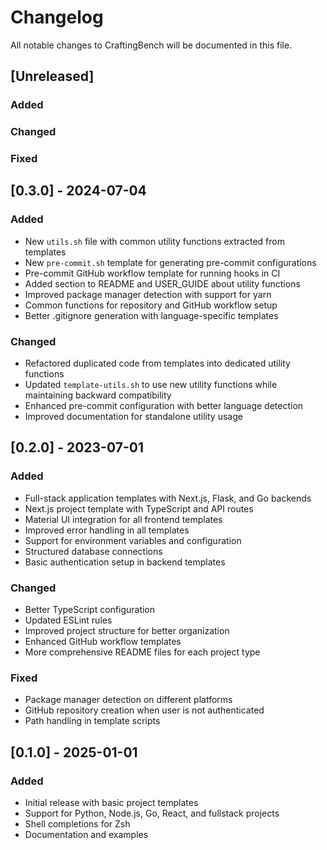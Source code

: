 # Changelog

All notable changes to CraftingBench will be documented in this file.

## [Unreleased]

### Added

### Changed

### Fixed

## [0.3.0] - 2024-07-04

### Added

- New `utils.sh` file with common utility functions extracted from templates
- New `pre-commit.sh` template for generating pre-commit configurations
- Pre-commit GitHub workflow template for running hooks in CI
- Added section to README and USER_GUIDE about utility functions
- Improved package manager detection with support for yarn
- Common functions for repository and GitHub workflow setup
- Better .gitignore generation with language-specific templates

### Changed

- Refactored duplicated code from templates into dedicated utility functions
- Updated `template-utils.sh` to use new utility functions while maintaining backward compatibility
- Enhanced pre-commit configuration with better language detection
- Improved documentation for standalone utility usage

## [0.2.0] - 2023-07-01

### Added

- Full-stack application templates with Next.js, Flask, and Go backends
- Next.js project template with TypeScript and API routes
- Material UI integration for all frontend templates
- Improved error handling in all templates
- Support for environment variables and configuration
- Structured database connections
- Basic authentication setup in backend templates

### Changed

- Better TypeScript configuration
- Updated ESLint rules
- Improved project structure for better organization
- Enhanced GitHub workflow templates
- More comprehensive README files for each project type

### Fixed

- Package manager detection on different platforms
- GitHub repository creation when user is not authenticated
- Path handling in template scripts

## [0.1.0] - 2025-01-01

### Added

- Initial release with basic project templates
- Support for Python, Node.js, Go, React, and fullstack projects
- Shell completions for Zsh
- Documentation and examples
